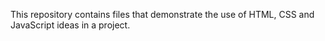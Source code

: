 This repository contains files that demonstrate the use of HTML, CSS and JavaScript ideas in a project.
